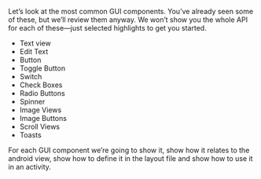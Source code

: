 Let’s look at the most common GUI components. You’ve already seen some of these, but we’ll review them anyway. We won’t show you the whole API for each of these—just selected highlights to get you started.

- Text view
- Edit Text
- Button
- Toggle Button
- Switch
- Check Boxes
- Radio Buttons
- Spinner
- Image Views
- Image Buttons
- Scroll Views
- Toasts

For each GUI component we’re going to show it, show how it relates to the android view, show how to define it in the layout file and show how to use it in an activity.
